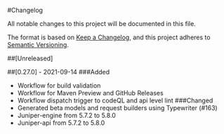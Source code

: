 #Changelog

All notable changes to this project will be documented in this file.

The format is based on [Keep a Changelog](https://keepachangelog.com/en/1.0.0/),
and this project adheres to [Semantic Versioning](https://semver.org/spec/v2.0.0.html).

##[Unreleased]

##[0.27.0] - 2021-09-14
###Added 
- Workflow for build validation
- Workflow for Maven Preview and GitHub Releases 
- Workflow dispatch trigger to codeQL and api level lint
###Changed
- Generated beta models and request builders using Typewriter (#163)
- Juniper-engine from 5.7.2 to 5.8.0
- Juniper-api from 5.7.2 to 5.8.0 
